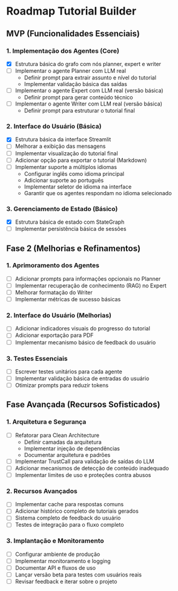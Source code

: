 # Roadmap Tutorial Builder

## MVP (Funcionalidades Essenciais)

### 1. Implementação dos Agentes (Core)

- [x] Estrutura básica do grafo com nós planner, expert e writer
- [ ] Implementar o agente Planner com LLM real
  - Definir prompt para extrair assunto e nível do tutorial
  - Implementar validação básica das saídas
- [ ] Implementar o agente Expert com LLM real (versão básica)
  - Definir prompt para gerar conteúdo técnico
- [ ] Implementar o agente Writer com LLM real (versão básica)
  - Definir prompt para estruturar o tutorial final

### 2. Interface do Usuário (Básica)

- [x] Estrutura básica da interface Streamlit
- [ ] Melhorar a exibição das mensagens
- [ ] Implementar visualização do tutorial final
- [ ] Adicionar opção para exportar o tutorial (Markdown)
- [ ] Implementar suporte a múltiplos idiomas
  - Configurar inglês como idioma principal
  - Adicionar suporte ao português
  - Implementar seletor de idioma na interface
  - Garantir que os agentes respondam no idioma selecionado

### 3. Gerenciamento de Estado (Básico)

- [x] Estrutura básica de estado com StateGraph
- [ ] Implementar persistência básica de sessões

## Fase 2 (Melhorias e Refinamentos)

### 1. Aprimoramento dos Agentes

- [ ] Adicionar prompts para informações opcionais no Planner
- [ ] Implementar recuperação de conhecimento (RAG) no Expert
- [ ] Melhorar formatação do Writer
- [ ] Implementar métricas de sucesso básicas

### 2. Interface do Usuário (Melhorias)

- [ ] Adicionar indicadores visuais do progresso do tutorial
- [ ] Adicionar exportação para PDF
- [ ] Implementar mecanismo básico de feedback do usuário

### 3. Testes Essenciais

- [ ] Escrever testes unitários para cada agente
- [ ] Implementar validação básica de entradas do usuário
- [ ] Otimizar prompts para reduzir tokens

## Fase Avançada (Recursos Sofisticados)

### 1. Arquitetura e Segurança

- [ ] Refatorar para Clean Architecture
  - Definir camadas da arquitetura
  - Implementar injeção de dependências
  - Documentar arquitetura e padrões
- [ ] Implementar TrustCall para validação de saídas do LLM
- [ ] Adicionar mecanismos de detecção de conteúdo inadequado
- [ ] Implementar limites de uso e proteções contra abusos

### 2. Recursos Avançados

- [ ] Implementar cache para respostas comuns
- [ ] Adicionar histórico completo de tutoriais gerados
- [ ] Sistema completo de feedback do usuário
- [ ] Testes de integração para o fluxo completo

### 3. Implantação e Monitoramento

- [ ] Configurar ambiente de produção
- [ ] Implementar monitoramento e logging
- [ ] Documentar API e fluxos de uso
- [ ] Lançar versão beta para testes com usuários reais
- [ ] Revisar feedback e iterar sobre o projeto
